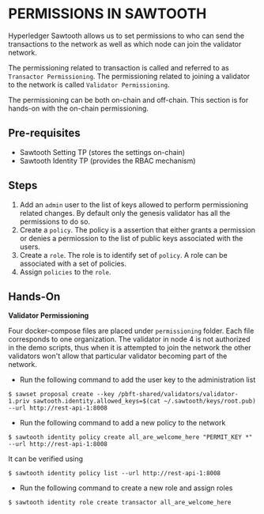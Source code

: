 # PERMISSIONS IN SAWTOOTH

Hyperledger Sawtooth allows us to set permissions to
who can send the transactions to the network as well
as which node can join the validator network.

The permissioning related to transaction is called and
referred to as `Transactor Permissioning`. The
permissioning related to joining a validator to the
network is called `Validator Permissioning`.

The permissioning can be both on-chain and off-chain.
This section is for hands-on with the on-chain permissioning.

## Pre-requisites

* Sawtooth Setting TP (stores the settings on-chain)
* Sawtooth Identity TP (provides the RBAC mechanism)

## Steps

1. Add an `admin` user to the list of keys allowed to
perform permissioning related changes. By default only
the genesis validator has all the permissions to do so.
2. Create a `policy`. The policy is a assertion that
either grants a permission or denies a permiossion to
the list of public keys associated with the users.
3. Create a `role`. The role is to identify set of `policy`.
A role can be associated with a set of policies.
4. Assign `policies` to the `role`.

## Hands-On

**Validator Permissioning**

Four docker-compose files are placed under `permissioning`
folder. Each file corresponds to one organization. The
validator in node 4 is not authorized in the demo scripts,
thus when it is attempted to join the network the other
validators won't allow that particular validator becoming
part of the network.

- Run the following command to add the user key to the
administration list

```shell_script
$ sawset proposal create --key /pbft-shared/validators/validator-1.priv sawtooth.identity.allowed_keys=$(cat ~/.sawtooth/keys/root.pub) --url http://rest-api-1:8008
```

- Run the following command to add a new policy to the network

```shell_script
$ sawtooth identity policy create all_are_welcome_here "PERMIT_KEY *" --url http://rest-api-1:8008
```

It can be verified using

```shell_script
$ sawtooth identity policy list --url http://rest-api-1:8008
```

- Run the following command to create a new role and assign roles

```shell_script
$ sawtooth identity role create transactor all_are_welcome_here
```
